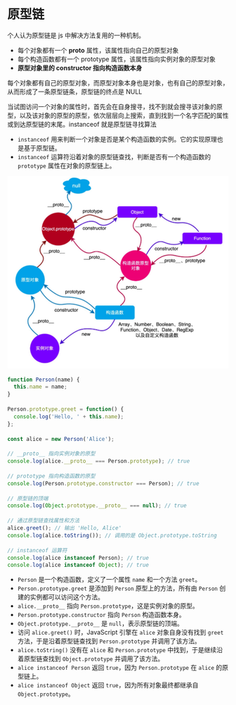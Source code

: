 # 原型链

个人认为原型链是 js 中解决方法复用的一种机制。

- 每个对象都有一个 __proto__ 属性，该属性指向自己的原型对象
- 每个构造函数都有一个 prototype 属性，该属性指向实例对象的原型对象
- **原型对象里的 constructor 指向构造函数本身**

每个对象都有自己的原型对象，而原型对象本身也是对象，也有自己的原型对象，从而形成了一条原型链条，原型链的终点是 NULL

当试图访问一个对象的属性时，首先会在自身搜寻，找不到就会搜寻该对象的原型，以及该对象的原型的原型，依次层层向上搜索，直到找到一个名字匹配的属性或到达原型链的末尾。instanceof 就是原型链寻找算法

- `instanceof` 用来判断一个对象是否是某个构造函数的实例。它的实现原理也是基于原型链。
- `instanceof` 运算符沿着对象的原型链查找，判断是否有一个构造函数的 `prototype` 属性在对象的原型链上。

![alt text](image-1.png)


```js
function Person(name) {
  this.name = name;
}

Person.prototype.greet = function() {
  console.log('Hello, ' + this.name);
};

const alice = new Person('Alice');

// __proto__ 指向实例对象的原型
console.log(alice.__proto__ === Person.prototype); // true

// prototype 指向构造函数的原型
console.log(Person.prototype.constructor === Person); // true

// 原型链的顶端
console.log(Object.prototype.__proto__ === null); // true

// 通过原型链查找属性和方法
alice.greet(); // 输出 'Hello, Alice'
console.log(alice.toString()); // 调用的是 Object.prototype.toString

// instanceof 运算符
console.log(alice instanceof Person); // true
console.log(alice instanceof Object); // true

```

- `Person` 是一个构造函数，定义了一个属性 `name` 和一个方法 `greet`。
- `Person.prototype.greet` 是添加到 `Person` 原型上的方法，所有由 `Person` 创建的实例都可以访问这个方法。
- `alice.__proto__` 指向 `Person.prototype`，这是实例对象的原型。
- `Person.prototype.constructor` 指向 `Person` 构造函数本身。
- `Object.prototype.__proto__` 是 `null`，表示原型链的顶端。
- 访问 `alice.greet()` 时，JavaScript 引擎在 `alice` 对象自身没有找到 `greet` 方法，于是沿着原型链查找到 `Person.prototype` 并调用了该方法。
- `alice.toString()` 没有在 `alice` 和 `Person.prototype` 中找到，于是继续沿着原型链查找到 `Object.prototype` 并调用了该方法。
- `alice instanceof Person` 返回 `true`，因为 `Person.prototype` 在 `alice` 的原型链上。
- `alice instanceof Object` 返回 `true`，因为所有对象最终都继承自 `Object.prototype`。